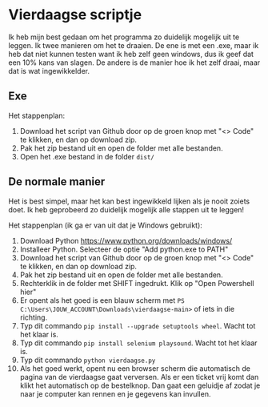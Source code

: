 # Vierdaagse scriptje
Ik heb mijn best gedaan om het programma zo duidelijk mogelijk uit te leggen. Ik twee manieren om het te draaien. De ene is met een .exe, maar ik heb dat niet kunnen testen want ik heb zelf geen windows, dus ik geef dat een 10% kans van slagen. De andere is de manier hoe ik het zelf draai, maar dat is wat ingewikkelder.

## Exe
Het stappenplan:
1. Download het script van Github door op de groen knop met "<> Code" te klikken, en dan op download zip.
2. Pak het zip bestand uit en open de folder met alle bestanden.
3. Open het .exe bestand in de folder `dist/`


## De normale manier
Het is best simpel, maar het kan best ingewikkeld lijken als je nooit zoiets doet. Ik heb geprobeerd zo duidelijk mogelijk alle stappen uit te leggen!

Het stappenplan (ik ga er van uit dat je Windows gebruikt):
1. Download Python https://www.python.org/downloads/windows/
2. Installeer Python. Selecteer de optie "Add python.exe to PATH"
3. Download het script van Github door op de groen knop met "<> Code" te klikken, en dan op download zip.
4. Pak het zip bestand uit en open de folder met alle bestanden.
5. Rechterklik in de folder met SHIFT ingedrukt. Klik op "Open Powershell hier"
6. Er opent als het goed is een blauw scherm met `PS C:\Users\JOUW_ACCOUNT\Downloads\vierdaagse-main>` of iets in die richting.
7. Typ dit commando `pip install --upgrade setuptools wheel`. Wacht tot het klaar is.
7. Typ dit commando `pip install selenium playsound`. Wacht tot het klaar is.
8. Typ dit commando `python vierdaagse.py`
9. Als het goed werkt, opent nu een browser scherm die automatisch de pagina van de vierdaagse gaat verversen. Als er een ticket vrij komt dan klikt het automatisch op de bestelknop. Dan gaat een geluidje af zodat je naar je computer kan rennen en je gegevens kan invullen.
